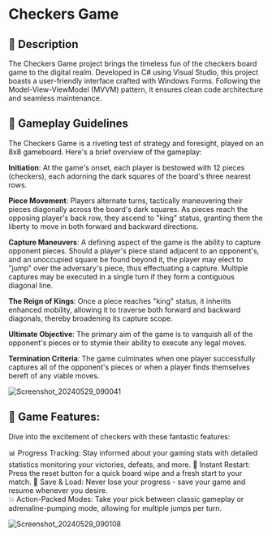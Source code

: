 # Checkers Game

## 📝 Description
The Checkers Game project brings the timeless fun of the checkers board game to the digital realm. Developed in C# using Visual Studio, this project boasts a user-friendly interface crafted with Windows Forms. Following the Model-View-ViewModel (MVVM) pattern, it ensures clean code architecture and seamless maintenance.

## 📌 Gameplay Guidelines
The Checkers Game is a riveting test of strategy and foresight, played on an 8x8 gameboard. Here's a brief overview of the gameplay:

**Initiation**: At the game's onset, each player is bestowed with 12 pieces (checkers), each adorning the dark squares of the board's three nearest rows.

**Piece Movement**: Players alternate turns, tactically maneuvering their pieces diagonally across the board's dark squares. As pieces reach the opposing player's back row, they ascend to "king" status, granting them the liberty to move in both forward and backward directions.

**Capture Maneuvers**: A defining aspect of the game is the ability to capture opponent pieces. Should a player's piece stand adjacent to an opponent's, and an unoccupied square be found beyond it, the player may elect to "jump" over the adversary's piece, thus effectuating a capture. Multiple captures may be executed in a single turn if they form a contiguous diagonal line.

**The Reign of Kings**: Once a piece reaches "king" status, it inherits enhanced mobility, allowing it to traverse both forward and backward diagonals, thereby broadening its capture scope.

**Ultimate Objective**: The primary aim of the game is to vanquish all of the opponent's pieces or to stymie their ability to execute any legal moves.

**Termination Criteria**: The game culminates when one player successfully captures all of the opponent's pieces or when a player finds themselves bereft of any viable moves.

![Screenshot_20240529_090041](https://github.com/ioanTeulea/CheckersGame/assets/135379111/e8298e1f-1bb9-4fa3-9c67-14b4cf257eec)

## 🎯 Game Features:
Dive into the excitement of checkers with these fantastic features:

📊 Progress Tracking: Stay informed about your gaming stats with detailed statistics monitoring your victories, defeats, and more.
🔄 Instant Restart: Press the reset button for a quick board wipe and a fresh start to your match.
💾 Save & Load: Never lose your progress - save your game and resume whenever you desire.                                       
💥 Action-Packed Modes: Take your pick between classic gameplay or adrenaline-pumping mode, allowing for multiple jumps per turn.

![Screenshot_20240529_090108](https://github.com/ioanTeulea/CheckersGame/assets/135379111/43855418-83c5-459a-9e58-aae3eb8d216a)
